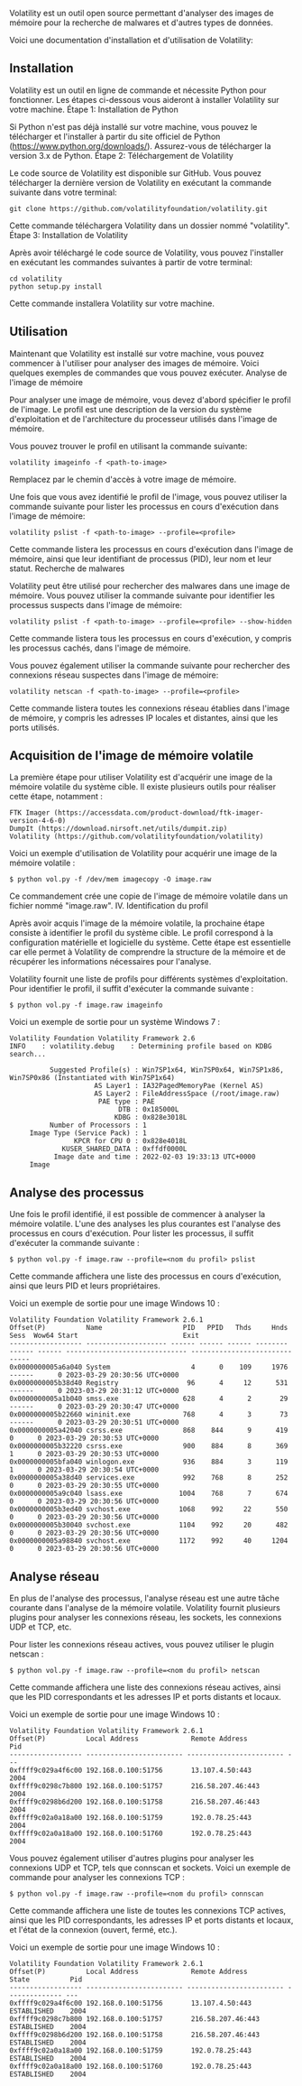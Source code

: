 Volatility est un outil open source permettant d'analyser des images de mémoire pour la recherche de malwares et d'autres types de données.

Voici une documentation d'installation et d'utilisation de Volatility:




## Installation

Volatility est un outil en ligne de commande et nécessite Python pour fonctionner. Les étapes ci-dessous vous aideront à installer Volatility sur votre machine.
Étape 1: Installation de Python

Si Python n'est pas déjà installé sur votre machine, vous pouvez le télécharger et l'installer à partir du site officiel de Python (https://www.python.org/downloads/). Assurez-vous de télécharger la version 3.x de Python.
Étape 2: Téléchargement de Volatility

Le code source de Volatility est disponible sur GitHub. Vous pouvez télécharger la dernière version de Volatility en exécutant la commande suivante dans votre terminal:

```
git clone https://github.com/volatilityfoundation/volatility.git
```

Cette commande téléchargera Volatility dans un dossier nommé "volatility".
Étape 3: Installation de Volatility

Après avoir téléchargé le code source de Volatility, vous pouvez l'installer en exécutant les commandes suivantes à partir de votre terminal:


```
cd volatility
python setup.py install
```
Cette commande installera Volatility sur votre machine.





## Utilisation

Maintenant que Volatility est installé sur votre machine, vous pouvez commencer à l'utiliser pour analyser des images de mémoire. Voici quelques exemples de commandes que vous pouvez exécuter.
Analyse de l'image de mémoire

Pour analyser une image de mémoire, vous devez d'abord spécifier le profil de l'image. Le profil est une description de la version du système d'exploitation et de l'architecture du processeur utilisés dans l'image de mémoire.

Vous pouvez trouver le profil en utilisant la commande suivante:

```
volatility imageinfo -f <path-to-image>
```
Remplacez <path-to-image> par le chemin d'accès à votre image de mémoire.

Une fois que vous avez identifié le profil de l'image, vous pouvez utiliser la commande suivante pour lister les processus en cours d'exécution dans l'image de mémoire:

```
volatility pslist -f <path-to-image> --profile=<profile>
```

Cette commande listera les processus en cours d'exécution dans l'image de mémoire, ainsi que leur identifiant de processus (PID), leur nom et leur statut.
Recherche de malwares

Volatility peut être utilisé pour rechercher des malwares dans une image de mémoire. Vous pouvez utiliser la commande suivante pour identifier les processus suspects dans l'image de mémoire:

```
volatility pslist -f <path-to-image> --profile=<profile> --show-hidden
```

Cette commande listera tous les processus en cours d'exécution, y compris les processus cachés, dans l'image de mémoire.

Vous pouvez également utiliser la commande suivante pour rechercher des connexions réseau suspectes dans l'image de mémoire:

```
volatility netscan -f <path-to-image> --profile=<profile>
```
Cette commande listera toutes les connexions réseau établies dans l'image de mémoire, y compris les adresses IP locales et distantes, ainsi que les ports utilisés.

 ## Acquisition de l'image de mémoire volatile

La première étape pour utiliser Volatility est d'acquérir une image de la mémoire volatile du système cible. Il existe plusieurs outils pour réaliser cette étape, notamment :

    FTK Imager (https://accessdata.com/product-download/ftk-imager-version-4-6-0)
    DumpIt (https://download.nirsoft.net/utils/dumpit.zip)
    Volatility (https://github.com/volatilityfoundation/volatility)

Voici un exemple d'utilisation de Volatility pour acquérir une image de la mémoire volatile :


```
$ python vol.py -f /dev/mem imagecopy -O image.raw
```
  
  
Ce commandement crée une copie de l'image de mémoire volatile dans un fichier nommé "image.raw".
IV. Identification du profil

Après avoir acquis l'image de la mémoire volatile, la prochaine étape consiste à identifier le profil du système cible. Le profil correspond à la configuration matérielle et logicielle du système. Cette étape est essentielle car elle permet à Volatility de comprendre la structure de la mémoire et de récupérer les informations nécessaires pour l'analyse.

Volatility fournit une liste de profils pour différents systèmes d'exploitation. Pour identifier le profil, il suffit d'exécuter la commande suivante :

```
$ python vol.py -f image.raw imageinfo
```
  
  
Voici un exemple de sortie pour un système Windows 7 :


```  
Volatility Foundation Volatility Framework 2.6
INFO    : volatility.debug    : Determining profile based on KDBG search...

          Suggested Profile(s) : Win7SP1x64, Win7SP0x64, Win7SP1x86, Win7SP0x86 (Instantiated with Win7SP1x64)
                     AS Layer1 : IA32PagedMemoryPae (Kernel AS)
                     AS Layer2 : FileAddressSpace (/root/image.raw)
                      PAE type : PAE
                           DTB : 0x185000L
                          KDBG : 0x828e3018L
          Number of Processors : 1
     Image Type (Service Pack) : 1
                KPCR for CPU 0 : 0x828e4018L
             KUSER_SHARED_DATA : 0xffdf0000L
           Image date and time : 2022-02-03 19:33:13 UTC+0000
     Image
```
  
## Analyse des processus

Une fois le profil identifié, il est possible de commencer à analyser la mémoire volatile. L'une des analyses les plus courantes est l'analyse des processus en cours d'exécution. Pour lister les processus, il suffit d'exécuter la commande suivante :

```
$ python vol.py -f image.raw --profile=<nom du profil> pslist
```
  
Cette commande affichera une liste des processus en cours d'exécution, ainsi que leurs PID et leurs propriétaires.

Voici un exemple de sortie pour une image Windows 10 :

```
Volatility Foundation Volatility Framework 2.6.1
Offset(P)          Name                    PID   PPID   Thds     Hnds   Sess  Wow64 Start                          Exit                          
------------------ -------------------- ------ ------ ------ -------- ------ ------ ------------------------------ ------------------------------
0x0000000005a6a040 System                    4      0    109     1976 ------      0 2023-03-29 20:30:56 UTC+0000                                  
0x0000000005b38d40 Registry                 96      4     12      531 ------      0 2023-03-29 20:31:12 UTC+0000                                  
0x0000000005a1b040 smss.exe                628      4      2       29 ------      0 2023-03-29 20:30:47 UTC+0000                                  
0x0000000005b22660 wininit.exe             768      4      3       73 ------      0 2023-03-29 20:30:51 UTC+0000                                  
0x0000000005a42040 csrss.exe               868    844      9      419      0      0 2023-03-29 20:30:53 UTC+0000                                  
0x0000000005b32220 csrss.exe               900    884      8      369      1      0 2023-03-29 20:30:53 UTC+0000                                  
0x0000000005bfa040 winlogon.exe            936    884      3      119      1      0 2023-03-29 20:30:54 UTC+0000                                  
0x0000000005a38d40 services.exe            992    768      8      252      0      0 2023-03-29 20:30:55 UTC+0000                                  
0x0000000005a9c040 lsass.exe              1004    768      7      674      0      0 2023-03-29 20:30:56 UTC+0000                                  
0x0000000005b3ed40 svchost.exe            1068    992     22      550      0      0 2023-03-29 20:30:56 UTC+0000                                  
0x0000000005b30040 svchost.exe            1104    992     20      482      0      0 2023-03-29 20:30:56 UTC+0000                                  
0x0000000005a98840 svchost.exe            1172    992     40     1204      0      0 2023-03-29 20:30:56 UTC+0000     
```
  
## Analyse réseau

En plus de l'analyse des processus, l'analyse réseau est une autre tâche courante dans l'analyse de la mémoire volatile. Volatility fournit plusieurs plugins pour analyser les connexions réseau, les sockets, les connexions UDP et TCP, etc.

Pour lister les connexions réseau actives, vous pouvez utiliser le plugin netscan :

```
$ python vol.py -f image.raw --profile=<nom du profil> netscan
```
  
Cette commande affichera une liste des connexions réseau actives, ainsi que les PID correspondants et les adresses IP et ports distants et locaux.

Voici un exemple de sortie pour une image Windows 10 :

```
Volatility Foundation Volatility Framework 2.6.1
Offset(P)          Local Address             Remote Address            Pid
------------------ ------------------------ ------------------------ ---
0xffff9c029a4f6c00 192.168.0.100:51756       13.107.4.50:443           2004
0xffff9c0298c7b800 192.168.0.100:51757       216.58.207.46:443         2004
0xffff9c0298b6d200 192.168.0.100:51758       216.58.207.46:443         2004
0xffff9c02a0a18a00 192.168.0.100:51759       192.0.78.25:443           2004
0xffff9c02a0a18a00 192.168.0.100:51760       192.0.78.25:443           2004
```
  
Vous pouvez également utiliser d'autres plugins pour analyser les connexions UDP et TCP, tels que connscan et sockets. Voici un exemple de commande pour analyser les connexions TCP :

```
$ python vol.py -f image.raw --profile=<nom du profil> connscan
```
  
Cette commande affichera une liste de toutes les connexions TCP actives, ainsi que les PID correspondants, les adresses IP et ports distants et locaux, et l'état de la connexion (ouvert, fermé, etc.).

Voici un exemple de sortie pour une image Windows 10 :


```
Volatility Foundation Volatility Framework 2.6.1
Offset(P)          Local Address             Remote Address            State          Pid
------------------ ------------------------ ------------------------ -------------- ---
0xffff9c029a4f6c00 192.168.0.100:51756       13.107.4.50:443           ESTABLISHED    2004
0xffff9c0298c7b800 192.168.0.100:51757       216.58.207.46:443         ESTABLISHED    2004
0xffff9c0298b6d200 192.168.0.100:51758       216.58.207.46:443         ESTABLISHED    2004
0xffff9c02a0a18a00 192.168.0.100:51759       192.0.78.25:443           ESTABLISHED    2004
0xffff9c02a0a18a00 192.168.0.100:51760       192.0.78.25:443           ESTABLISHED    2004
```
  
